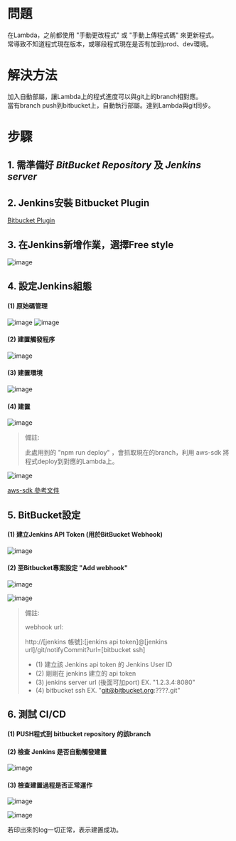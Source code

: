 # 問題
在Lambda，之前都使用 "手動更改程式" 或 "手動上傳程式碼" 來更新程式。
<br/>
常導致不知道程式現在版本，或哪段程式現在是否有加到prod、dev環境。

# 解決方法
加入自動部屬，讓Lambda上的程式進度可以與git上的branch相對應。
<br/>
當有branch push到bitbucket上，自動執行部屬。達到Lambda與git同步。

# 步驟
## 1. 需準備好 ***BitBucket Repository*** 及 ***Jenkins server***
## 2. Jenkins安裝 Bitbucket Plugin
[Bitbucket Plugin](https://plugins.jenkins.io/bitbucket/)
## 3. 在Jenkins新增作業，選擇Free style
![image](https://github.com/a179346/learing-notes/blob/main/files/ci_cd_with_jenkins_bitbucket/jenkins-0.PNG)
## 4. 設定Jenkins組態
#### (1) 原始碼管理
![image](https://github.com/a179346/learing-notes/blob/main/files/ci_cd_with_jenkins_bitbucket/jenkins-1.PNG)
![image](https://github.com/a179346/learing-notes/blob/main/files/ci_cd_with_jenkins_bitbucket/jenkins-2.PNG)
#### (2) 建置觸發程序
![image](https://github.com/a179346/learing-notes/blob/main/files/ci_cd_with_jenkins_bitbucket/jenkins-3.PNG)
#### (3) 建置環境
![image](https://github.com/a179346/learing-notes/blob/main/files/ci_cd_with_jenkins_bitbucket/jenkins-4.PNG)
#### (4) 建置
![image](https://github.com/a179346/learing-notes/blob/main/files/ci_cd_with_jenkins_bitbucket/jenkins-5.PNG)

> 備註:
> 
> 此處用到的 "npm run deploy" ，會抓取現在的branch，利用 aws-sdk 將程式deploy到對應的Lambda上。

![image](https://github.com/a179346/learing-notes/blob/main/files/ci_cd_with_jenkins_bitbucket/aws-sdk-1.PNG)

[aws-sdk 參考文件](https://docs.aws.amazon.com/AWSJavaScriptSDK/v3/latest/clients/client-lambda/classes/lambda.html#updatefunctioncode)

## 5. BitBucket設定
#### (1) 建立Jenkins API Token (用於BitBucket Webhook)
![image](https://github.com/a179346/learing-notes/blob/main/files/ci_cd_with_jenkins_bitbucket/jenkins-token.PNG)

#### (2) 至Bitbucket專案設定 "Add webhook"
![image](https://github.com/a179346/learing-notes/blob/main/files/ci_cd_with_jenkins_bitbucket/bitbucket-1.png)


![image](https://github.com/a179346/learing-notes/blob/main/files/ci_cd_with_jenkins_bitbucket/bitbucket-2.png)

> 備註:
> 
> webhook url: 
> 
> http://[jenkins 帳號]:[jenkins api token]@[jenkins url]/git/notifyCommit?url=[bitbucket ssh]
>
> * (1) 建立該 Jenkins api token 的 Jenkins User ID
> * (2) 剛剛在 jenkins 建立的 api token
> * (3) jenkins server url (後面可加port) EX. "1.2.3.4:8080"
> * (4) bitbucket ssh EX. "git@bitbucket.org:????.git"

## 6. 測試 CI/CD

#### (1) PUSH程式到 bitbucket repository 的該branch

#### (2) 檢查 Jenkins 是否自動觸發建置
![image](https://github.com/a179346/learing-notes/blob/main/files/ci_cd_with_jenkins_bitbucket/test-1.PNG)

#### (3) 檢查建置過程是否正常運作
![image](https://github.com/a179346/learing-notes/blob/main/files/ci_cd_with_jenkins_bitbucket/test-2.jpg)

![image](https://github.com/a179346/learing-notes/blob/main/files/ci_cd_with_jenkins_bitbucket/test-3.PNG)

若印出來的log一切正常，表示建置成功。